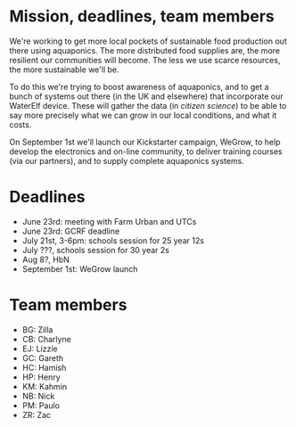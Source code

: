 Mission, deadlines, team members
===

We're working to get more local pockets of sustainable food production out
there using aquaponics. The more distributed food supplies are, the more
resilient our communities will become. The less we use scarce resources, the
more sustainable we'll be.

To do this we're trying to boost awareness of aquaponics, and to get a bunch
of systems out there (in the UK and elsewhere) that incorporate our WaterElf
device. These will gather the data (in _citizen science_) to be able to say
more precisely what we can grow in our local conditions, and what it costs.

On September 1st we'll launch our Kickstarter campaign, WeGrow, to help
develop the electronics and on-line community, to deliver training courses
(via our partners), and to supply complete aquaponics systems.

# Deadlines

- June 23rd: meeting with Farm Urban and UTCs
- June 23rd: GCRF deadline
- July 21st, 3-6pm: schools session for 25 year 12s
- July ???, schools session for 30 year 2s
- Aug 8?, HbN
- September 1st: WeGrow launch

# Team members

- BG: Zilla
- CB: Charlyne
- EJ: Lizzie
- GC: Gareth
- HC: Hamish
- HP: Henry
- KM: Kahmin
- NB: Nick
- PM: Paulo
- ZR: Zac
